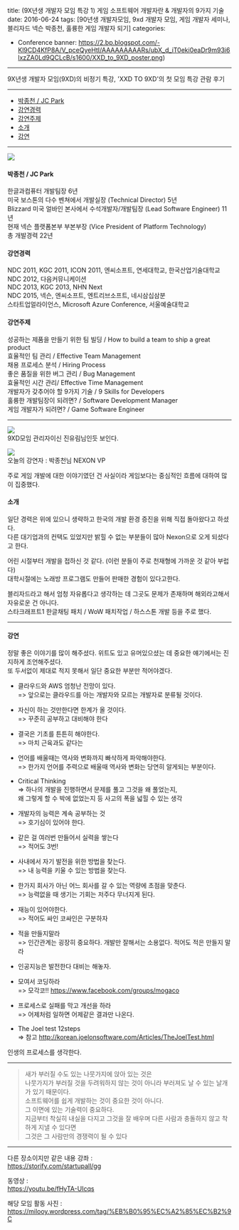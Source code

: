 title: (9X년생 개발자 모임 특강 1) 게임 소프트웨어 개발자란 & 개발자의 9가지 기술
date: 2016-06-24
tags: [90년생 개발자모임, 9xd 개발자 모임, 게임 개발자 세미나, 블리자드 넥슨 박종천, 훌륭한 게임 개발자 되기]
categories: 
- Conference
banner: https://2.bp.blogspot.com/-Kl9CD4KfP8A/V_pceQyeHtI/AAAAAAAAARs/ubX_d_iT0eki0eaDr9m93i6lxzZA0Ld9QCLcB/s1600/XXD_to_9XD_poster.png)

---
9X년생 개발자 모임(9XD)의 비정기 특강, 'XXD TO 9XD'의 첫 모임 특강 관람 후기

<!-- more -->

---

<!-- TOC -->

- [박종천 / JC Park](#박종천--jc-park)
- [강연경력](#강연경력)
- [강연주제](#강연주제)
- [소개](#소개)
- [강연](#강연)

<!-- /TOC -->

---
![](https://1.bp.blogspot.com/-Mbht1djuBCU/V_pdFCsrv8I/AAAAAAAAARw/CEDZl2QWfu8PDJ_8carTWIrFIOjTY-spgCLcB/s640/Cap%2B2016-10-10%2B00-06-01-305.jpg)

#### 박종천 / JC Park  

한글과컴퓨터 개발팀장 6년  
미국 보스톤의 다수 벤쳐에서 개발실장 (Technical Director) 5년  
Blizzard 미국 얼바인 본사에서 수석개발자/개발팀장 (Lead Software Engineer) 11년  
현재 넥슨 플랫폼본부 부본부장 (Vice President of Platform Technology)  
총 개발경력 22년  

#### 강연경력

NDC 2011, KGC 2011, ICON 2011, 엔씨소프트, 연세대학교, 한국산업기술대학교  
NDC 2012, 다음커뮤니케이션  
NDC 2013, KGC 2013, NHN Next  
NDC 2015, 넥슨, 엔씨소프트, 엔트리브소프트, 네시삼십삼분  
스타트업얼라이언스, Microsoft Azure Conference, 서울예술대학교

#### 강연주제

성공하는 제품을 만들기 위한 팀 빌딩 / How to build a team to ship a great product  
효율적인 팀 관리 / Effective Team Management  
채용 프로세스 분석 / Hiring Process  
좋은 품질을 위한 버그 관리 / Bug Management  
효율적인 시간 관리/ Effective Time Management  
개발자가 갖추어야 할 9가지 기술 / 9 Skills for Developers  
훌륭한 개발팀장이 되려면? / Software Development Manager  
게임 개발자가 되려면? / Game Software Engineer

---
![](https://1.bp.blogspot.com/-AM2GuaGZ_pM/V_pe669wXzI/AAAAAAAAASM/tDLDwXjtEY0Z2Rs8oFACqHfKIxhGepT1gCLcB/s640/20160624_190011.jpg)  
9XD모임 관리자이신 진유림님인듯 보인다.


![](https://4.bp.blogspot.com/-T0MEohWuWAo/V_pe7DYZcrI/AAAAAAAAASQ/c5W24_bgY8AMcdX4lEO5A0NP6FGlnaHtwCEw/s1600/20160624_191831.jpg)  
오늘의 강연자 : 박종천님 NEXON VP

주로 게임 개발에 대한 이야기였던 건 사실이라 게임보다는 중심적인 흐름에 대하여 많이 집중했다.

#### 소개
일단 경력은 위에 있으니 생략하고 한국의 개발 환경 증진을 위해 직접 돌아왔다고 하셨다.  
다른 대기업과의 컨택도 있었지만 밝힐 수 없는 부분들이 많아 Nexon으로 오게 되셨다고 한다.  

어린 시절부터 개발을 접하신 것 같다. (이런 분들이 주로 천재형에 가까운 것 같아 부럽다)  
대학시절에는 노래방 프로그램도 만들어 판매한 경험이 있다고한다.  

블리자드라고 해서 엄청 자유롭다고 생각하는 데 그곳도 문제가 존재하며 해외라고해서 자유로운 건 아니다.  
스타크래프트1 한글채팅 패치 / WoW 패치작업 / 하스스톤 개발 등을 주로 했다.

---

#### 강연
정말 좋은 이야기를 많이 해주셨다. 위트도 있고 유머있으셨는 데 중요한 얘기에서는 진지하게 조언해주셨다.  
또 두서없이 제대로 적지 못해서 일단 중요한 부분만 적어야겠다.

- 클라우드와 AWS 엄청난 전망이 있다.  
=> 앞으로는 클라우드를 아는 개발자와 모르는 개발자로 분류될 것이다.

- 자신이 하는 것만한다면 한계가 올 것이다.  
=> 꾸준히 공부하고 대비해야 한다

- 결국은 기초를 튼튼히 해야한다.  
=> 마치 근육과도 같다는

- 언어를 배울때는 역사와 변화까지 빠삭하게 파악해야한다.  
=> 한가지 언어를 주력으로 배울때 역사와 변화는 당연히 알게되는 부분이다.

- Critical Thinking  
=> 하나의 개발을 진행하면서 문제를 풀고 그것을 왜 풀었는지,  
왜 그렇게 할 수 박에 없었는지 등 사고의 폭을 넓힐 수 있는 생각

- 개발자의 능력은 계속 공부하는 것  
=> 호기심이 있어야 한다.

- 같은 걸 여러번 만들어서 실력을 쌓는다  
=> 적어도 3번!

- 사내에서 자기 발전을 위한 방법을 찾는다.  
=>  내 능력을 키울 수 있는 방법을 찾는다.

- 한가지 회사가 아닌 어느 회사를 갈 수 있는 역량에 초점을 맞춘다.  
=> 능력없을 때 생기는 기회는 저주다 무너지게 된다.

- 재능이 있어야한다.  
=> 적어도 싸인 코싸인은 구분하자

- 적을 만들지말라  
=> 인간관계는 굉장히 중요하다. 개발만 잘해서는 소용없다. 적어도 적은 만들지 말라

- 인공지능은 발전한다 대비는 해놓자.

- 모여서 코딩하라  
=> 모각코!! <https://www.facebook.com/groups/mogaco>

- 프로세스로 실패를 막고 개선을 하라  
=> 어제처럼 일하면 어제같은 결과만 나온다.

- The Joel test 12steps  
=> 참고  <http://korean.joelonsoftware.com/Articles/TheJoelTest.html>

인생의 프로세스를 생각한다.

---

>새가 부러질 수도 있는 나뭇가지에 앉아 있는 것은  
>나뭇가지가 부러질 것을 두려워하지 않는 것이 아니라 부러져도 날 수 있는 날개가 있기 때문이다.  
>소프트웨어를 쉽게 개발하는 것이 중요한 것이 아니다.  
>그 이면에 있는 기술력이 중요하다.  
>지금부터 착실히 내실을 다지고 그것을 잘 배우며 다른 사람과 충돌하지 않고 착하게 지낼 수 있다면  
>그것은 그 사람만의 경쟁력이 될 수 있다

---

다른 장소이지만 같은 내용 강좌 :  
<https://storify.com/startupall/gg>

동영상 :  
<https://youtu.be/fHyTA-UIcqs>

해당 모임 활동 사진 :  
<https://milooy.wordpress.com/tag/%EB%B0%95%EC%A2%85%EC%B2%9C>